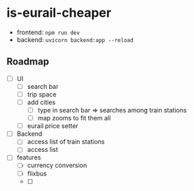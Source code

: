 # is-eurail-cheaper

- frontend: `npm run dev`
- backend: `uvicorn backend:app --reload`

## Roadmap

- [ ] UI
  - [ ] search bar
  - [ ] trip space
  - [ ] add cities
    - [ ] type in search bar => searches among train stations
    - [ ] map zooms to fit them all
  - [ ] eurail price setter
- [ ] Backend
  - [ ] access list of train stations
  - [ ] access list

- [ ] features
  - [ ] currency conversion
  - [ ] flixbus
  - [ ] 

